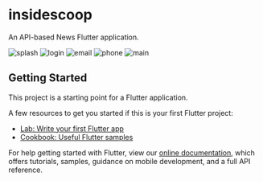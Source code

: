 




# insidescoop

An API-based News Flutter application.


![splash](https://user-images.githubusercontent.com/81813748/132204044-e27b212c-3765-4f26-b244-1b6677733806.jpg)
![login](https://user-images.githubusercontent.com/81813748/132203776-46bd66df-6c53-439c-8fec-1bffdc228a5a.jpg)
![email](https://user-images.githubusercontent.com/81813748/132204080-ab3e60db-89b1-4a1f-b022-989d2753ab42.jpg)
![phone](https://user-images.githubusercontent.com/81813748/132204108-74962b06-2409-492e-be31-f0f6d22251f2.jpg)
![main](https://user-images.githubusercontent.com/81813748/132207451-5d323003-d594-435c-98c9-b66c75aa6212.jpg)

## Getting Started

This project is a starting point for a Flutter application.

A few resources to get you started if this is your first Flutter project:

- [Lab: Write your first Flutter app](https://flutter.dev/docs/get-started/codelab)
- [Cookbook: Useful Flutter samples](https://flutter.dev/docs/cookbook)

For help getting started with Flutter, view our
[online documentation](https://flutter.dev/docs), which offers tutorials,
samples, guidance on mobile development, and a full API reference.
